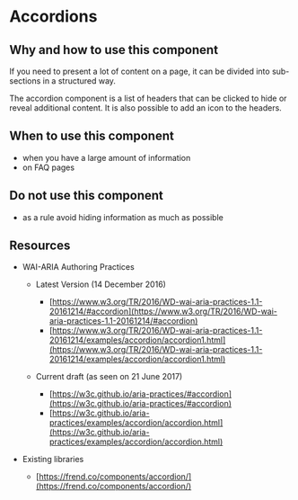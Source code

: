 # Accordions

## Why and how to use this component

If you need to present a lot of content on a page, it can be divided into sub-sections in a structured way.

The accordion component is a list of headers that can be clicked to hide or reveal additional content. It is also possible to add an icon to the headers.

## When to use this component

- when you have a large amount of information
- on FAQ pages

## Do not use this component

- as a rule avoid hiding information as much as possible

## Resources

-   WAI-ARIA Authoring Practices

    -   Latest Version (14 December 2016)

        - [https://www.w3.org/TR/2016/WD-wai-aria-practices-1.1-20161214/#accordion](https://www.w3.org/TR/2016/WD-wai-aria-practices-1.1-20161214/#accordion)
        - [https://www.w3.org/TR/2016/WD-wai-aria-practices-1.1-20161214/examples/accordion/accordion1.html](https://www.w3.org/TR/2016/WD-wai-aria-practices-1.1-20161214/examples/accordion/accordion1.html)

    -   Current draft (as seen on 21 June 2017)

        - [https://w3c.github.io/aria-practices/#accordion](https://w3c.github.io/aria-practices/#accordion)
        - [https://w3c.github.io/aria-practices/examples/accordion/accordion.html](https://w3c.github.io/aria-practices/examples/accordion/accordion.html)

-   Existing libraries

    - [https://frend.co/components/accordion/](https://frend.co/components/accordion/)
